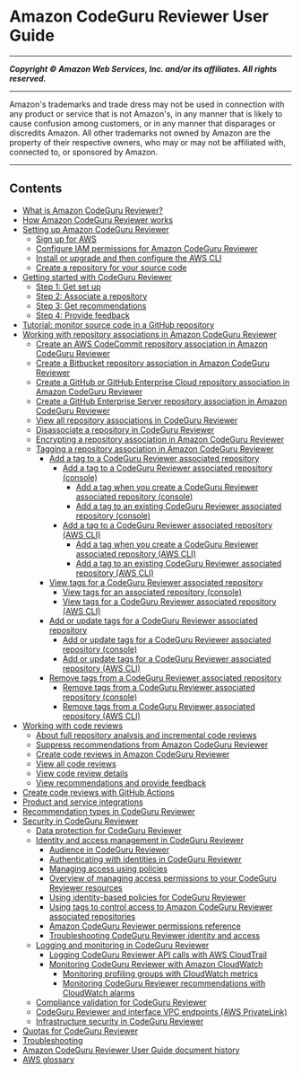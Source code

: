 # Amazon CodeGuru Reviewer User Guide

-----
*****Copyright &copy; Amazon Web Services, Inc. and/or its affiliates. All rights reserved.*****

-----
Amazon's trademarks and trade dress may not be used in
connection with any product or service that is not Amazon's,
in any manner that is likely to cause confusion among customers,
or in any manner that disparages or discredits Amazon. All other
trademarks not owned by Amazon are the property of their respective
owners, who may or may not be affiliated with, connected to, or
sponsored by Amazon.

-----
## Contents
+ [What is Amazon CodeGuru Reviewer?](welcome.md)
+ [How Amazon CodeGuru Reviewer works](how-codeguru-reviewer-works.md)
+ [Setting up Amazon CodeGuru Reviewer](setting-up-codeguru-reviewer.md)
   + [Sign up for AWS](get-set-up-sign-up-for-aws.md)
   + [Configure IAM permissions for Amazon CodeGuru Reviewer](get-set-up-configure-iam-permissions.md)
   + [Install or upgrade and then configure the AWS CLI](get-set-up-install-cli.md)
   + [Create a repository for your source code](get-set-up-setup-repository.md)
+ [Getting started with CodeGuru Reviewer](getting-started-with-guru.md)
   + [Step 1: Get set up](getting-started-prequisites.md)
   + [Step 2: Associate a repository](getting-started-associate-repository.md)
   + [Step 3: Get recommendations](get-results.md)
   + [Step 4: Provide feedback](provide-feedback.md)
+ [Tutorial: monitor source code in a GitHub repository](tutorial-github-reviewer.md)
+ [Working with repository associations in Amazon CodeGuru Reviewer](working-with-repositories.md)
   + [Create an AWS CodeCommit repository association in Amazon CodeGuru Reviewer](create-codecommit-association.md)
   + [Create a Bitbucket repository association in Amazon CodeGuru Reviewer](create-bitbucket-association.md)
   + [Create a GitHub or GitHub Enterprise Cloud repository association in Amazon CodeGuru Reviewer](create-github-association.md)
   + [Create a GitHub Enterprise Server repository association in Amazon CodeGuru Reviewer](create-github-enterprise-association.md)
   + [View all repository associations in CodeGuru Reviewer](repository-association-view-all.md)
   + [Disassociate a repository in CodeGuru Reviewer](disassociate-repository-association.md)
   + [Encrypting a repository association in Amazon CodeGuru Reviewer](encrypt-repository-association.md)
   + [Tagging a repository association in Amazon CodeGuru Reviewer](tag-repository-association.md)
      + [Add a tag to a CodeGuru Reviewer associated repository](how-to-tag-associated-repositories-add.md)
         + [Add a tag to a CodeGuru Reviewer associated repository (console)](how-to-tag-associated-repository-add-console.md)
            + [Add a tag when you create a CodeGuru Reviewer associated repository (console)](how-to-tag-associated-repository-add-on-create-console.md)
            + [Add a tag to an existing CodeGuru Reviewer associated repository (console)](how-to-tag-associated-repository-add-on-existing-console.md)
         + [Add a tag to a CodeGuru Reviewer associated repository (AWS CLI)](how-to-tag-associated-repository-add-cli.md)
            + [Add a tag when you create a CodeGuru Reviewer associated repository (AWS CLI)](how-to-tag-associated-repository-add-on-create-cli.md)
            + [Add a tag to an existing CodeGuru Reviewer associated repository (AWS CLI)](how-to-tag-associated-repository-add-on-existing-cli.md)
      + [View tags for a CodeGuru Reviewer associated repository](how-to-tag-associated-repository-view.md)
         + [View tags for an associated repository (console)](how-to-tag-associated-repository-view-console.md)
         + [View tags for a CodeGuru Reviewer associated repository (AWS CLI)](how-to-tag-associated-repository-view-cli.md)
      + [Add or update tags for a CodeGuru Reviewer associated repository](how-to-tag-associated-repository-update.md)
         + [Add or update tags for a CodeGuru Reviewer associated repository (console)](how-to-tag-associated-repository-update-console.md)
         + [Add or update tags for a CodeGuru Reviewer associated repository (AWS CLI)](how-to-tag-associated-repository-update-cli.md)
      + [Remove tags from a CodeGuru Reviewer associated repository](how-to-tag-associated-repository-remove.md)
         + [Remove tags from a CodeGuru Reviewer associated repository (console)](how-to-tag-associated-repository-rmeove-console.md)
         + [Remove tags from a CodeGuru Reviewer associated repository (AWS CLI)](how-to-tag-associated-repository-remove-cli.md)
+ [Working with code reviews](code-reviews.md)
   + [About full repository analysis and incremental code reviews](repository-analysis-vs-pull-request.md)
   + [Suppress recommendations from Amazon CodeGuru Reviewer](recommendation-suppression.md)
   + [Create code reviews in Amazon CodeGuru Reviewer](create-code-reviews.md)
   + [View all code reviews](view-all-code-reviews.md)
   + [View code review details](view-code-review-details.md)
   + [View recommendations and provide feedback](give-feedback-from-code-review-details.md)
+ [Create code reviews with GitHub Actions](working-with-cicd.md)
+ [Product and service integrations](integrations.md)
+ [Recommendation types in CodeGuru Reviewer](recommendations.md)
+ [Security in CodeGuru Reviewer](security.md)
   + [Data protection for CodeGuru Reviewer](data-protection.md)
   + [Identity and access management in CodeGuru Reviewer](auth-and-access-control.md)
      + [Audience in CodeGuru Reviewer](security_iam_audience.md)
      + [Authenticating with identities in CodeGuru Reviewer](security_iam_authentication.md)
      + [Managing access using policies](security_iam_access-manage.md)
      + [Overview of managing access permissions to your CodeGuru Reviewer resources](security_iam_service-with-iam.md)
      + [Using identity-based policies for CodeGuru Reviewer](auth-and-access-control-iam-identity-based-access-control.md)
      + [Using tags to control access to Amazon CodeGuru Reviewer associated repositories](auth-and-access-control-using-tags.md)
      + [Amazon CodeGuru Reviewer permissions reference](auth-and-access-control-permissions-reference.md)
      + [Troubleshooting CodeGuru Reviewer identity and access](security_iam_troubleshoot.md)
   + [Logging and monitoring in CodeGuru Reviewer](security-incident-response.md)
      + [Logging CodeGuru Reviewer API calls with AWS CloudTrail](logging-using-cloudtrail.md)
      + [Monitoring CodeGuru Reviewer with Amazon CloudWatch](monitoring.md)
         + [Monitoring profiling groups with CloudWatch metrics](cloudwatch-metric.md)
         + [Monitoring CodeGuru Reviewer recommendations with CloudWatch alarms](cloudwatch-alarm.md)
   + [Compliance validation for CodeGuru Reviewer](codeguru-reviewer-compliance.md)
   + [CodeGuru Reviewer and interface VPC endpoints (AWS PrivateLink)](vpc-interface-endpoints.md)
   + [Infrastructure security in CodeGuru Reviewer](infrastructure-security.md)
+ [Quotas for CodeGuru Reviewer](quotas.md)
+ [Troubleshooting](troubleshooting.md)
+ [Amazon CodeGuru Reviewer User Guide document history](doc-history.md)
+ [AWS glossary](glossary.md)